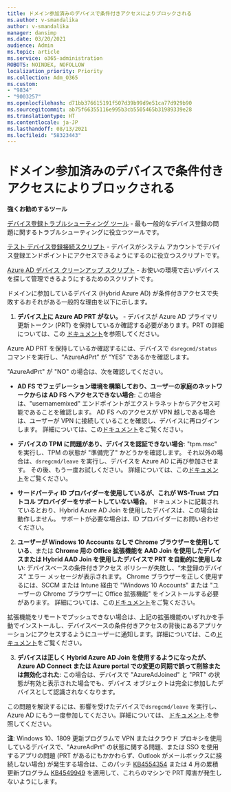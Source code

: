```yaml
---
title: ドメイン参加済みのデバイスで条件付きアクセスによりブロックされる
ms.author: v-smandalika
author: v-smandalika
manager: dansimp
ms.date: 03/20/2021
audience: Admin
ms.topic: article
ms.service: o365-administration
ROBOTS: NOINDEX, NOFOLLOW
localization_priority: Priority
ms.collection: Adm_O365
ms.custom:
- "9834"
- "9003257"
ms.openlocfilehash: d71bb376615191f507d39b99d9e51ca77d929b90
ms.sourcegitcommit: ab75f66355116e995b3cb5505465b31989339e28
ms.translationtype: HT
ms.contentlocale: ja-JP
ms.lasthandoff: 08/13/2021
ms.locfileid: "58323443"
---
```

# <a name="im-getting-blocked-by-conditional-access-with-domain-joined-device"></a>ドメイン参加済みのデバイスで条件付きアクセスによりブロックされる

**強くお勧めするツール**

[デバイス登録トラブルシューティング ツール](https://docs.microsoft.com/samples/azure-samples/dsregtool/dsregtool/) - 最も一般的なデバイス登録の問題に関するトラブルシューティングに役立つツールです。

[テスト デバイス登録接続スクリプト](https://docs.microsoft.com/samples/azure-samples/testdeviceregconnectivity/testdeviceregconnectivity/) - デバイスがシステム アカウントでデバイス登録エンドポイントにアクセスできるようにするのに役立つスクリプトです。

[Azure AD デバイス クリーンアップ スクリプト](https://github.com/mzmaili/AzureADDeviceCleanup) - お使いの環境で古いデバイスを探して管理できるようにするためのスクリプトです。

ドメインに参加しているデバイス (Hybrid Azure AD) が条件付きアクセスで失敗するおそれがある一般的な理由を以下に示します。

1. **デバイス上に Azure AD PRT がない。** - デバイスが Azure AD プライマリ更新トークン (PRT) を保持しているか確認する必要があります。PRT の詳細については、この [ドキュメント](https://docs.microsoft.com/azure/active-directory/devices/concept-primary-refresh-token)を参照してください。

Azure AD PRT を保持しているか確認するには、デバイスで `dsregcmd/status` コマンドを実行し、“AzureAdPrt” が “YES” であるかを確認します。

"AzureAdPrt" が "NO" の場合は、次を確認してください。

- **AD FS でフェデレーション環境を構築しており、ユーザーの家庭のネットワークからは AD FS へアクセスできない場合**: この場合は、"usernamemixed" エンドポイントがエクストラネットからアクセス可能であることを確認します。 AD FS へのアクセスが VPN 越しである場合は、ユーザーが VPN に接続していることを確認し、デバイスに再ログインします。 詳細については、この[ドキュメント](https://docs.microsoft.com/azure/active-directory/devices/hybrid-azuread-join-federated-domains)をご覧ください。

- **デバイスの TPM に問題があり、デバイスを認証できない場合**: "tpm.msc" を実行し、TPM の状態が "準備完了" かどうかを確認します。 それ以外の場合は、`dsregcmd/leave` を実行し、デバイスを Azure AD に再び参加させます。 その後、もう一度お試しください。 詳細については、この[ドキュメント](https://docs.microsoft.com/azure/active-directory/devices/troubleshoot-device-dsregcmd#sso-state)をご覧ください。

- **サードパーティ ID プロバイダーを使用しているが、これが WS-Trust プロトコル プロバイダーをサポートしていない場合**。 ドキュメントに記載されているとおり、Hybrid Azure AD Join を使用したデバイスは、この場合は動作しません。 サポートが必要な場合は、ID プロバイダーにお問い合わせください。

2. **ユーザーが Windows 10 Accounts なしで Chrome ブラウザーを使用している**、または **Chrome 用の Office 拡張機能を AAD Join を使用したデバイスまたは Hybrid AAD Join を使用したデバイスで PRT を自動的に使用しない**: デバイスベースの条件付きアクセス ポリシーが失敗し、“未登録のデバイス” エラー メッセージが表示されます。 Chrome ブラウザーを正しく使用するには、SCCM または Intune 経由で "Windows 10 Accounts" または "ユーザーの Chrome ブラウザーに Office 拡張機能" をインストールする必要があります。 詳細については、この[ドキュメント](https://docs.microsoft.com/azure/active-directory/conditional-access/concept-conditional-access-conditions#chrome-support)をご覧ください。

拡張機能をリモートでプッシュできない場合は、上記の拡張機能のいずれかを手動でインストールし、デバイスベースの条件付きアクセスの背後にあるアプリケーションにアクセスするようにユーザーに通知します。詳細については、この[ドキュメント](https://docs.microsoft.com/azure/active-directory/conditional-access/require-managed-devices#prerequisites)をご覧ください。

3. **デバイスは正しく Hybrid Azure AD Join を使用するようになったが、Azure AD Connect または Azure portal での変更の同期で誤って削除または無効化された**: この場合は、デバイスで "AzureAdJoined" と "PRT" の状態が有効と表示された場合でも、デバイス オブジェクトは完全に参加したデバイスとして認識されなくなります。

この問題を解決するには、影響を受けたデバイスで`dsregcmd/leave` を実行し、Azure AD にもう一度参加してください。詳細については、 [ドキュメント](https://docs.microsoft.com/azure/active-directory/devices/faq#q-why-do-my-users-see-an-error-message-saying-your-organization-has-deleted-the-device-or-your-organization-has-disabled-the-device-on-their-windows-10-devices).を参照してください。

**注**: Windows 10、1809 更新プログラムで VPN またはクラウド プロキシを使用しているデバイスで、"AzureAdPrt" の状態に関する問題、または SSO を使用するアプリの問題 (PRT があるにもかかわらず、Outlook がメールボックスに接続しない場合) が発生する場合は、このパッチ [KB4554354](https://support.microsoft.com/topic/march-30-2020-kb4554354-os-build-17763-1132-deaba49b-4b29-55b9-caee-3e2d87dd75a2) または 4 月の累積更新プログラム [KB4549949](https://support.microsoft.com/topic/april-14-2020-kb4549949-os-build-17763-1158-76d9a3af-b20b-8996-bd4d-7b50c505fda6) を適用して、これらのマシンで PRT 障害が発生しないようにします。

















